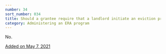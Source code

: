 ```yaml
---
number: 34
sort_number: 034
title: Should a grantee require that a landlord initiate an eviction proceeding in order to apply for assistance under an ERA program?
category: Administering an ERA program
---
```


No.

<a href="{{ site.baseurl }}/implementation-guidance/changes/" class="era-guidance__datestamp">Added on May 7, 2021</a>